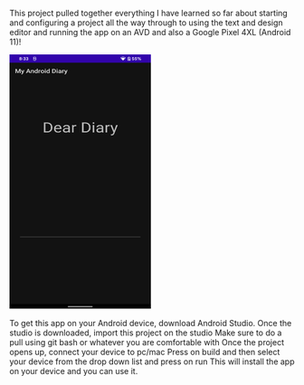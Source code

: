 This project pulled together everything I have learned so far about starting and configuring a project all the way through to using the text and design 
editor and running the app on an AVD and also a Google Pixel 4XL (Android 11)!

<img src="https://github.com/aditya-tekale-99/Android/blob/main/MyAndroidDiary/Screenshot%20of%20the%20App/App%20UI.png" alt="alt text" width="250" height="450">

To get this app on your Android device, download Android Studio.
Once the studio is downloaded, import this project on the studio 
Make sure to do a pull using git bash or whatever you are comfortable with
Once the project opens up, connect your device to pc/mac
Press on build and then select your device from the drop  down list and press on run
This will install the app on your device and you can use it.
